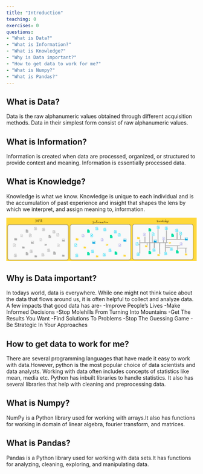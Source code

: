 ```yaml
---
title: "Introduction"
teaching: 0
exercises: 0
questions:
- "What is Data?"
- "What is Information?"
- "What is Knowledge?"
- "Why is Data important?"
- "How to get data to work for me?"
- "What is Numpy?"
- "What is Pandas?"
---
```



## What is Data?

Data is the raw alphanumeric values obtained through different acquisition methods. Data in their simplest form consist of raw alphanumeric values. 

## What is Information?

Information is created when data are processed, organized, or structured to provide context and meaning. Information is essentially processed data.

## What is Knowledge?

Knowledge is what we know. Knowledge is unique to each individual and is the accumulation of past experience and insight that shapes the lens by which we interpret, and assign meaning to, information. 

![Data vs Information vs Knowledge](../fig/dvsivsk.png)

## Why is Data important?
In todays world, data is everywhere. While one might not think twice about the data that flows around us, it is often helpful to collect and analyze data. A few impacts that good data has are-
-Improve People’s Lives
-Make Informed Decisions
-Stop Molehills From Turning Into Mountains
-Get The Results You Want
-Find Solutions To Problems
-Stop The Guessing Game
-Be Strategic In Your Approaches

## How to get data to work for me?
There are several programming languages that have made it easy to work with data.However, python is the most popular choice of data scientists and data analysts. Working with data often includes concepts of statistics like mean, media etc. Python has inbuilt libraries to handle statistics. It also has several libraries that help with cleaning and preprocessing data.

## What is Numpy?
NumPy is a Python library used for working with arrays.It also has functions for working in domain of linear algebra, fourier transform, and matrices.

## What is Pandas?
Pandas is a Python library used for working with data sets.It has functions for analyzing, cleaning, exploring, and manipulating data.
